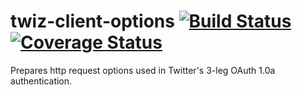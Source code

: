 # twiz-client-options [![Build Status](https://travis-ci.org/gits2501/twiz-client-options.svg?branch=master)](https://travis-ci.org/gits2501/twiz-client-options) [![Coverage Status](https://coveralls.io/repos/github/gits2501/twiz-client-options/badge.svg?branch=master)](https://coveralls.io/github/gits2501/twiz-client-options?branch=master)
Prepares http request options used in Twitter's 3-leg OAuth 1.0a authentication.  
